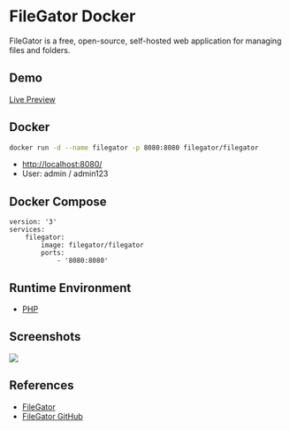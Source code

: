 # FileGator Docker

FileGator is a free, open-source, self-hosted web application for managing files and folders.

## Demo
[Live Preview](https://demo.filegator.io/)

## Docker
```sh
docker run -d --name filegator -p 8080:8080 filegator/filegator
```
- [http://localhost:8080/](http://localhost:8080/)
- User: admin / admin123

## Docker Compose
```
version: '3'
services:
    filegator:
        image: filegator/filegator
        ports:
            - '8080:8080'
```

## Runtime Environment
- [PHP](https://www.php.net/downloads)

## Screenshots
![](https://filegator.io/img/animated.gif)

## References
- [FileGator](https://filegator.io/)
- [FileGator GitHub](https://github.com/filegator/filegator)